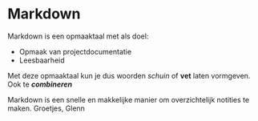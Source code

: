 # Markdown  
Markdown is een opmaaktaal met als doel:  
* Opmaak van projectdocumentatie  
* Leesbaarheid  

Met deze opmaaktaal kun je dus woorden _schuin_ of __vet__ laten vormgeven. Ook te ___combineren___  

Markdown is een snelle en makkelijke manier om overzichtelijk notities te maken. Groetjes, Glenn